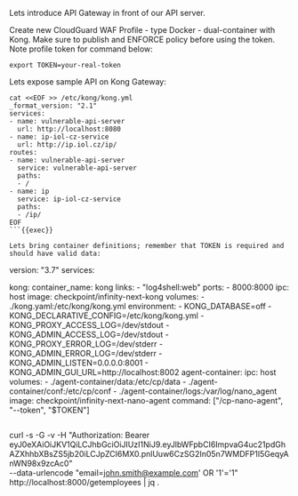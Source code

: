 Lets introduce API Gateway in front of our API server.

Create new CloudGuard WAF Profile - type Docker - dual-container with Kong.
Make sure to publish and ENFORCE policy before using the token.
Note profile token for command below:

```
export TOKEN=your-real-token
```

Lets expose sample API on Kong Gateway:
```
cat <<EOF >> /etc/kong/kong.yml
_format_version: "2.1"
services:
- name: vulnerable-api-server
  url: http://localhost:8080
- name: ip-iol-cz-service
  url: http://ip.iol.cz/ip/
routes:
- name: vulnerable-api-server
  service: vulnerable-api-server
  paths:
  - /
- name: ip
  service: ip-iol-cz-service
  paths:
  - /ip/
EOF
```{{exec}} 

Lets bring container definitions; remember that TOKEN is required and should have valid data:
```
version: "3.7"
services:

  kong:
    container_name: kong
    links:
      - "log4shell:web"
    ports:
      - 8000:8000
    ipc: host
    image: checkpoint/infinity-next-kong
    volumes:
      - ./kong.yaml:/etc/kong/kong.yml
    environment:
      - KONG_DATABASE=off
      - KONG_DECLARATIVE_CONFIG=/etc/kong/kong.yml
      - KONG_PROXY_ACCESS_LOG=/dev/stdout
      - KONG_ADMIN_ACCESS_LOG=/dev/stdout
      - KONG_PROXY_ERROR_LOG=/dev/stderr
      - KONG_ADMIN_ERROR_LOG=/dev/stderr
      - KONG_ADMIN_LISTEN=0.0.0.0:8001
      - KONG_ADMIN_GUI_URL=http://localhost:8002
  agent-container:
    ipc: host
    volumes:
      - ./agent-container/data:/etc/cp/data
      - ./agent-container/conf:/etc/cp/conf
      - ./agent-container/logs:/var/log/nano_agent
    image: checkpoint/infinity-next-nano-agent
    command: ["/cp-nano-agent", "--token", "$TOKEN"]
```{{exec}} 

```
curl -s -G -v -H "Authorization: Bearer eyJ0eXAiOiJKV1QiLCJhbGciOiJIUzI1NiJ9.eyJlbWFpbCI6ImpvaG4uc21pdGhAZXhhbXBsZS5jb20iLCJpZCI6MX0.pnlUuw6CzSG2In05n7WMDFP1l5GeqyAnWN98x9zcAc0" \
--data-urlencode "email=john.smith@example.com' OR '1'='1" \
http://localhost:8000/getemployees | jq .
```{{exec}} 
